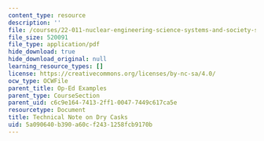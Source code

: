 ```yaml
---
content_type: resource
description: ''
file: /courses/22-011-nuclear-engineering-science-systems-and-society-spring-2020/5a090640b390a60cf2431258fcb9170b_MIT22_011S20_DryCask_TechNt.pdf
file_size: 520091
file_type: application/pdf
hide_download: true
hide_download_original: null
learning_resource_types: []
license: https://creativecommons.org/licenses/by-nc-sa/4.0/
ocw_type: OCWFile
parent_title: Op-Ed Examples
parent_type: CourseSection
parent_uid: c6c9e164-7413-2ff1-0047-7449c617ca5e
resourcetype: Document
title: Technical Note on Dry Casks
uid: 5a090640-b390-a60c-f243-1258fcb9170b
---
```

